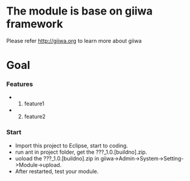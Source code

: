 # The module is base on giiwa framework
Please refer http://giiwa.org to learn more about giiwa

# Goal
### Features
* 1) feature1
* 2) feature2

### Start
* Import this project to Eclipse, start to coding.
* run ant in project folder, get the ???_1.0.[buildno].zip.
* uoload the ???_1.0.[buildno].zip in giiwa->Admin->System->Setting->Module->upload.
* After restarted, test your module.
